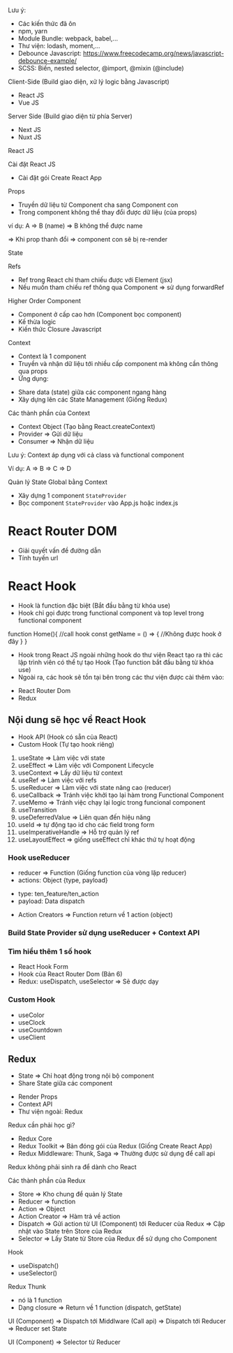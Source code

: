Lưu ý:

- Các kiến thức đã ôn
- npm, yarn
- Module Bundle: webpack, babel,...
- Thư viện: lodash, moment,...
- Debounce Javascript: https://www.freecodecamp.org/news/javascript-debounce-example/
- SCSS: Biến, nested selector, @import, @mixin (@include)

Client-Side (Build giao diện, xử lý logic bằng Javascript)

- React JS
- Vue JS

Server Side (Build giao diện từ phía Server)

- Next JS
- Nuxt JS

React JS

Cài đặt React JS

- Cài đặt gói Create React App

Props

- Truyền dữ liệu từ Component cha sang Component con
- Trong component không thể thay đổi được dữ liệu (của props)

ví dụ: A => B (name) => B không thể được name

=> Khi prop thanh đổi => component con sẽ bị re-render

State

Refs

- Ref trong React chỉ tham chiếu được với Element (jsx)
- Nếu muốn tham chiếu ref thông qua Component => sử dụng forwardRef

Higher Order Component

- Component ở cấp cao hơn (Component bọc component)
- Kế thừa logic
- Kiến thức Closure Javascript

Context

- Context là 1 component
- Truyền và nhận dữ liệu tới nhiều cấp component mà không cần thông qua props
- Ứng dụng:

* Share data (state) giữa các component ngang hàng
* Xây dựng lên các State Management (Giống Redux)

Các thành phần của Context

- Context Object (Tạo bằng React.createContext)
- Provider => Gửi dữ liệu
- Consumer => Nhận dữ liệu

Lưu ý: Context áp dụng với cả class và functional component

Ví dụ: A => B => C => D

Quản lý State Global bằng Context

- Xây dựng 1 component `StateProvider`
- Bọc component `StateProvider` vào App.js hoặc index.js

# React Router DOM

- Giải quyết vấn đề đường dẫn
- Tính tuyến url

# React Hook

- Hook là function đặc biệt (Bắt đầu bằng từ khóa use)
- Hook chỉ gọi được trong functional component và top level trong functional component

function Home(){
//call hook
const getName = () => {
//Không được hook ở đây
}
}

- Hook trong React JS ngoài những hook do thư viện React tạo ra thì các lập trình viên có thể tự tạo Hook (Tạo function bắt đầu bằng từ khóa use)
- Ngoài ra, các hook sẽ tồn tại bên trong các thư viện được cài thêm vào:

* React Router Dom
* Redux

## Nội dung sẽ học về React Hook

- Hook API (Hook có sẵn của React)
- Custom Hook (Tự tạo hook riêng)

1. useState => Làm việc với state
2. useEffect => Làm việc với Component Lifecycle
3. useContext => Lấy dữ liệu từ context
4. useRef => Làm việc với refs
5. useReducer => Làm việc với state nâng cao (reducer)
6. useCallback => Tránh việc khởi tạo lại hàm trong Functional Component
7. useMemo => Tránh việc chạy lại logic trong funcional component
8. useTransition
9. useDeferredValue
   => Liên quan đến hiệu năng
10. useId => tự động tạo id cho các field trong form
11. useImperativeHandle => Hỗ trợ quản lý ref
12. useLayoutEffect => giống useEffect chỉ khác thứ tự hoạt động

### Hook useReducer

- reducer => Function (Giống function của vòng lặp reducer)
- actions: Object {type, payload}

* type: ten_feature/ten_action
* payload: Data dispatch

- Action Creators => Function return về 1 action (object)

### Build State Provider sử dụng useReducer + Context API

### Tìm hiểu thêm 1 số hook

- React Hook Form
- Hook của React Router Dom (Bản 6)
- Redux: useDispatch, useSelector => Sẽ được dạy

### Custom Hook

- useColor
- useClock
- useCountdown
- useClient

## Redux

- State => Chỉ hoạt động trong nội bộ component
- Share State giữa các component

* Render Props
* Context API
* Thư viện ngoài: Redux

Redux cần phải học gì?

- Redux Core
- Redux Toolkit => Bản đóng gói của Redux (Giống Create React App)
- Redux Middleware: Thunk, Saga => Thường được sử dụng để call api

Redux không phải sinh ra để dành cho React

Các thành phần của Redux

- Store => Kho chung để quản lý State
- Reducer => function
- Action => Object
- Action Creator => Hàm trả về action
- Dispatch => Gửi action từ UI (Component) tới Reducer của Redux => Cập nhật vào State trên Store của Redux
- Selector => Lấy State từ Store của Redux để sử dụng cho Component

Hook

- useDispatch()
- useSelector()

Redux Thunk

- nó là 1 function
- Dạng closure => Return về 1 function (dispatch, getState)

UI (Component) => Dispatch tới Middlware (Call api) => Dispatch tới Reducer => Reducer set State

UI (Component) => Selector từ Reducer
